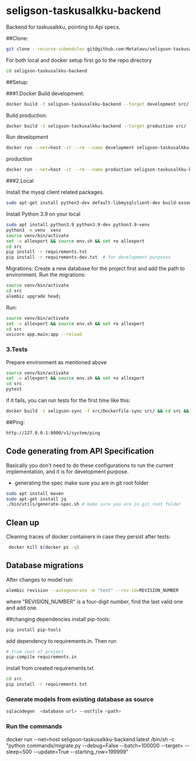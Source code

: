 # seligson-taskusalkku-backend

Backend for taskusalkku, pointing to Api specs.

##Clone:
```bash
git clone --recurse-submodules git@github.com:Metatavu/seligson-taskusalkku-backend.git
```
For both local and docker setup first go to the repo directory
```bash
cd seligson-taskusalkku-backend
```

##Setup:

###1.Docker
Build development:
```bash
docker build -t seligson-taskusalkku-backend --target development src/
```
Build production:
```bash
docker build -t seligson-taskusalkku-backend --target production src/
```

Run
development
```bash
docker run --net=host -it --rm --name development seligson-taskusalkku-backend
```
production
```bash
docker run --net=host -it --rm --name production seligson-taskusalkku-backend
```

###2.Local

Install the mysql client related packages.

```bash
sudo apt-get install python3-dev default-libmysqlclient-dev build-essential
```

Install Python 3.9 on your local
```bash
sudo apt install python3.9 python3.9-dev python3.9-venv
python3 -m venv  venv
source venv/bin/activate
set -o allexport && source env.sh && set +o allexport
cd src
pip install -r requirements.txt
pip install -r requirements-dev.txt  # for development purposes
```

Migrations:
Create a new database for the project first and add the path to environment. Run the migrations:
```bash
source venv/bin/activate
cd src
alembic upgrade head;
```

Run:
```bash
source venv/bin/activate
set -o allexport && source env.sh && set +o allexport
cd src
uvicorn app.main:app --reload
```

### 3.Tests
Prepare environment as mentioned above
```bash
source venv/bin/activate
set -o allexport && source env.sh && set +o allexport
cd src
pytest
```

if it fails, you can run tests for the first time like this:
```bash
docker build -t seligson-sync -f src/Dockerfile-sync src/ && cd src && pytest --setup-show -s -o log_cli=true
```


##Ping:
```bash
http://127.0.0.1:8000/v1/system/ping
```

## Code generating from API Specification
Basically you don't need to do these configurations to run the current implementation, and it is for development purpose. 
- generating the spec
make sure you are in git root folder
```bash
sudo apt install maven
sudo apt-get install jq
./bin/utils/generate-spec.sh # make sure you are in git root folder

```

## Clean up
Cleaning traces of docker containers in case they persist after tests:
```bash
 docker kill $(docker ps -q)
```

## Database migrations
After changes to model run:

```bash
alembic revision --autogenerate -m "test" --rev-id=REVISION_NUMBER
```
where "REVISION_NUMBER" is a four-digit number, find the last valid one and add one.

##changing dependencies
install pip-tools:
```bash
pip install pip-tools
```
add dependency to requirements.in. Then run
```bash
# from root of project
pip-compile requirements.in
```
install from created requirements.txt
```bash
cd src
pip install -r requirements.txt
```

### Generate models from existing database as source
```bash
sqlacodegen  <database url> --outfile <path>
```
### Run the commands
docker run  --net=host seligson-taskusalkku-backend:latest /bin/sh -c "python commands/migrate.py --debug=False --batch=100000 --target= --sleep=500 --update=True --starting_row=199999"

